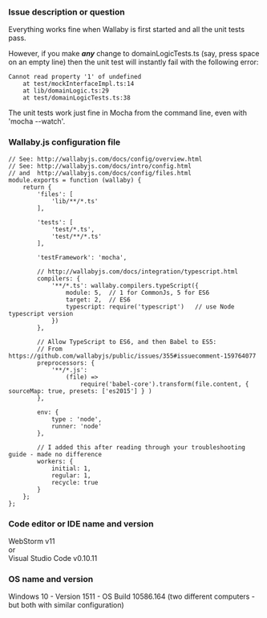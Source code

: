 ### Issue description or question

Everything works fine when Wallaby is first started and all the unit tests pass.

However, if you make **_any_** change to domainLogicTests.ts
(say, press space on an empty line) then the unit test will instantly fail
with the following error:

	Cannot read property '1' of undefined
		at test/mockInterfaceImpl.ts:14
		at lib/domainLogic.ts:29
		at test/domainLogicTests.ts:38

The unit tests work just fine in Mocha from the command line, even with 'mocha --watch'.


### Wallaby.js configuration file

    // See: http://wallabyjs.com/docs/config/overview.html
    // See: http://wallabyjs.com/docs/intro/config.html
    // and  http://wallabyjs.com/docs/config/files.html
    module.exports = function (wallaby) {
        return {
            'files': [
                'lib/**/*.ts'
            ],

            'tests': [
                'test/*.ts',
                'test/**/*.ts'
            ],

            'testFramework': 'mocha',

            // http://wallabyjs.com/docs/integration/typescript.html
            compilers: {
                '**/*.ts': wallaby.compilers.typeScript({
                    module: 5,  // 1 for CommonJs, 5 for ES6
                    target: 2,  // ES6
                    typescript: require('typescript')   // use Node typescript version
                })
            },

            // Allow TypeScript to ES6, and then Babel to ES5:
            // From https://github.com/wallabyjs/public/issues/355#issuecomment-159764077
            preprocessors: {
                '**/*.js':
                    (file) =>
                        require('babel-core').transform(file.content, { sourceMap: true, presets: ['es2015'] } )
            },

            env: {
                type : 'node',
                runner: 'node'
            },
            
            // I added this after reading through your troubleshooting guide - made no difference
            workers: {
                initial: 1,
                regular: 1,
                recycle: true
            }
        };
    };


### Code editor or IDE name and version
WebStorm v11  
  or  
Visual Studio Code v0.10.11


### OS name and version
Windows 10 - Version 1511 - OS Build 10586.164
(two different computers - but both with similar configuration)